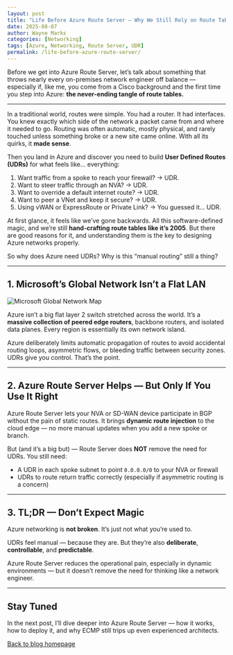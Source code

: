 ```yaml
---
layout: post
title: "Life Before Azure Route Server — Why We Still Rely on Route Tables"
date: 2025-08-07
author: Wayne Marks
categories: [Networking]
tags: [Azure, Networking, Route Server, UDR]
permalink: /life-before-azure-route-server/
---
```


Before we get into Azure Route Server, let’s talk about something that throws nearly every on-premises network engineer off balance — especially if, like me, you come from a Cisco background and the first time you step into Azure: **the never-ending tangle of route tables.**

---

In a traditional world, routes were simple. You had a router. It had interfaces. You knew exactly which side of the network a packet came from and where it needed to go. Routing was often automatic, mostly physical, and rarely touched unless something broke or a new site came online. With all its quirks, it **made sense**.

Then you land in Azure and discover you need to build **User Defined Routes (UDRs)** for what feels like… everything:

1. Want traffic from a spoke to reach your firewall? → UDR.
2. Want to steer traffic through an NVA? → UDR.
3. Want to override a default internet route? → UDR.
4. Want to peer a VNet and keep it secure? → UDR.
5. Using vWAN or ExpressRoute or Private Link? → You guessed it… UDR.

At first glance, it feels like we’ve gone backwards. All this software-defined magic, and we’re still **hand-crafting route tables like it’s 2005**. But there are good reasons for it, and understanding them is the key to designing Azure networks properly.

So why does Azure need UDRs? Why is this “manual routing” still a thing?

---

## 1. Microsoft’s Global Network Isn’t a Flat LAN

![Microsoft Global Network Map](/Azure-Blog/assets/global-network-map.png)

Azure isn’t a big flat layer 2 switch stretched across the world. It’s a **massive collection of peered edge routers**, backbone routers, and isolated data planes. Every region is essentially its own network island.

Azure deliberately limits automatic propagation of routes to avoid accidental routing loops, asymmetric flows, or bleeding traffic between security zones. UDRs give you control. That’s the point.

---

## 2. Azure Route Server Helps — But Only If You Use It Right

Azure Route Server lets your NVA or SD-WAN device participate in BGP without the pain of static routes. It brings **dynamic route injection** to the cloud edge — no more manual updates when you add a new spoke or branch.

But (and it’s a big but) — Route Server does **NOT** remove the need for UDRs. You still need:

- A UDR in each spoke subnet to point `0.0.0.0/0` to your NVA or firewall
- UDRs to route return traffic correctly (especially if asymmetric routing is a concern)

---

## 3. TL;DR — Don’t Expect Magic

Azure networking is **not broken**. It’s just not what you’re used to.

UDRs feel manual — because they are. But they’re also **deliberate**, **controllable**, and **predictable**.

Azure Route Server reduces the operational pain, especially in dynamic environments — but it doesn’t remove the need for thinking like a network engineer.

---

## Stay Tuned

In the next post, I’ll dive deeper into Azure Route Server — how it works, how to deploy it, and why ECMP still trips up even experienced architects.

[Back to blog homepage](/Azure-Blog)
